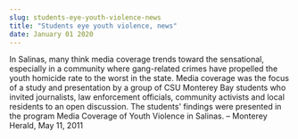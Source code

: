 ```yaml
---
slug: students-eye-youth-violence-news
title: "Students eye youth violence, news"
date: January 01 2020
---
```


  
<p>
  In Salinas, many think media coverage trends toward the sensational,
  especially in a community where gang-related crimes have propelled the youth
  homicide rate to the worst in the state. Media coverage was the focus of a
  study and presentation by a group of CSU Monterey Bay students who invited
  journalists, law enforcement officials, community activists and local
  residents to an open discussion. The students' findings were presented in the
  program Media Coverage of Youth Violence in Salinas. – Monterey Herald, May
  11, 2011
</p>
 
